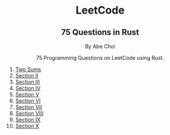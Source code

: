 <div align="center">
<h1>LeetCode</h1>
<h2>75 Questions in Rust</h2>
<p>By Abe Choi</p>
</div>

<p align="center">
75 Programming Questions on LeetCode using Rust.
</p>

1.  [Two Sums](/two_sums)
2.  [Section II](/Compendium/Section_II)
3.  [Section III](/Compendium/Section_III)
4.  [Section IV](/Compendium/Section_IV)
5.  [Section V](/Compendium/Section_V)
6.  [Section VI](/Compendium/Section_VI)
7.  [Section VII](/Compendium/Section_VII)
8.  [Section VIII](/Compendium/Section_VIII)
9.  [Section IX](/Compendium/Section_IX)
10. [Section X](/Compendium/Section_X)
